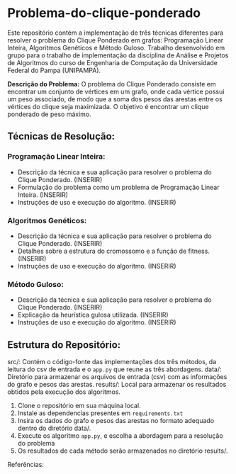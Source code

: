 # Problema-do-clique-ponderado

Este repositório contém a implementação de três técnicas diferentes para resolver o problema do Clique Ponderado em grafos: Programação Linear Inteira, Algoritmos Genéticos e Método Guloso. Trabalho desenvolvido em grupo para o trabalho de implementação da disciplina de Análise e Projetos de Algoritmos do curso de Engenharia de Computação da Universidade Federal do Pampa (UNIPAMPA).

**Descrição do Problema:** O problema do Clique Ponderado consiste em encontrar um conjunto de vértices em um grafo, onde cada vértice possui um peso associado, de modo que a soma dos pesos das arestas entre os vértices do clique seja maximizada. O objetivo é encontrar um clique ponderado de peso máximo.

## Técnicas de Resolução:

### Programação Linear Inteira:

- Descrição da técnica e sua aplicação para resolver o problema do Clique Ponderado. (INSERIR)
- Formulação do problema como um problema de Programação Linear Inteira. (INSERIR)
- Instruções de uso e execução do algoritmo. (INSERIR)

### Algoritmos Genéticos:

- Descrição da técnica e sua aplicação para resolver o problema do Clique Ponderado. (INSERIR)
- Detalhes sobre a estrutura do cromossomo e a função de fitness. (INSERIR)
- Instruções de uso e execução do algoritmo. (INSERIR)

### Método Guloso:

- Descrição da técnica e sua aplicação para resolver o problema do Clique Ponderado. (INSERIR)
- Explicação da heurística gulosa utilizada. (INSERIR)
- Instruções de uso e execução do algoritmo. (INSERIR)

## Estrutura do Repositório:

src/: Contém o código-fonte das implementações dos três métodos, da leitura do csv de entrada e o `app.py` que reune as três abordagens.
data/: Diretório para armazenar os arquivos de entrada (csv) com as informações do grafo e pesos das arestas.
results/: Local para armazenar os resultados obtidos pela execução dos algoritmos.

1. Clone o repositório em sua máquina local.
2. Instale as dependencias presentes em `requirements.txt`
3. Insira os dados do grafo e pesos das arestas no formato adequado dentro do diretório data/.
4. Execute os algoritmo `app.py`, e escolha a abordagem para a resolução do problema
5. Os resultados de cada método serão armazenados no diretório results/.

Referências:
